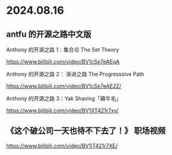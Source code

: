 # 2024.08.16

## antfu 的开源之路中文版

Anthony 的开源之路 1：集合论 The Set Theory

https://www.bilibili.com/video/BV1cSe7eAEqA

Anthony 的开源之路 2： 渐进之路 The Progresssive Path

https://www.bilibili.com/video/BV1cSe7eAE2Z/

Anthony 的开源之路 3：Yak Shaving「薅牛毛」

https://www.bilibili.com/video/BV1XT421r7xy/

## 《这个破公司一天也待不下去了！》 职场视频

https://www.bilibili.com/video/BV1jT421r7XE/